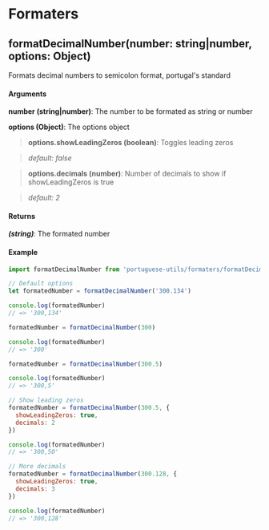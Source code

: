 # Formaters

## formatDecimalNumber(number: string|number, options: Object)

Formats decimal numbers to semicolon format, portugal's standard

#### Arguments

**number (string|number)**: The number to be formated as string or number

**options (Object)**: The options object

> **options.showLeadingZeros (boolean)**: Toggles leading zeros

> _default: false_

> **options.decimals (number)**: Number of decimals to show if showLeadingZeros is true

> _default: 2_

#### Returns

**_(string)_**: The formated number

#### Example

```js
import formatDecimalNumber from 'portuguese-utils/formaters/formatDecimalNumber'

// Default options
let formatedNumber = formatDecimalNumber('300.134')

console.log(formatedNumber)
// => '300,134'

formatedNumber = formatDecimalNumber(300)

console.log(formatedNumber)
// => '300'

formatedNumber = formatDecimalNumber(300.5)

console.log(formatedNumber)
// => '300,5'

// Show leading zeros
formatedNumber = formatDecimalNumber(300.5, {
  showLeadingZeros: true,
  decimals: 2
})

console.log(formatedNumber)
// => '300,50'

// More decimals
formatedNumber = formatDecimalNumber(300.128, {
  showLeadingZeros: true,
  decimals: 3
})

console.log(formatedNumber)
// => '300,128'
```
